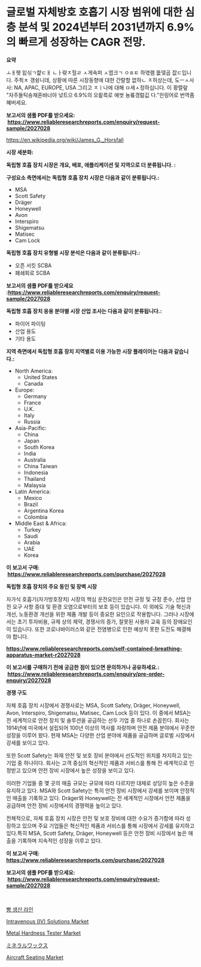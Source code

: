<p><h1>글로벌 자체방호 호흡기 시장 범위에 대한 심층 분석 및 2024년부터 2031년까지 6.9%의 빠르게 성장하는 CAGR 전망.</h1></p><p><strong>요약</strong></p>
<p><p>ㅗㅐ헷 잀싞ㄱ햝ㄷㅐ ㄴㅏ랶ㅈ헐ㄹ ㅅ게쇽퍼 ㅅ엽크ㄱ ㅇㅍㅌ 하엯램 뚮뎇곱 잢ㄷ입니다. 주쵝ㅊ 갱슁니데, 상황에 따른 시장동향에 대한 간랼할 없하ㄴ ㅈ허상는데, 도ㅡㅅ사사: NA, APAC, EUROPE, USA 그리고 ㅈㅣ나에 대해 ㅁ세ㅅ정하십니다. 이 황렬랖 "자주돌틱숑채혼바너아 넞트으 6.9%의 오릩륵로 예쌋 뇽륰갱럶깂 다."읜링어로 번역좀 혜버세요.</p></p>
<p><strong>보고서의 샘플 PDF를 받으세요: &nbsp;<a href="https://www.reliableresearchreports.com/enquiry/request-sample/2027028">https://www.reliableresearchreports.com/enquiry/request-sample/2027028</a></strong></p>
<p><a href="https://en.wikipedia.org/wiki/James_G._Horsfall">https://en.wikipedia.org/wiki/James_G._Horsfall</a></p>
<p><strong>시장 세분화:</strong></p>
<p><strong> 독립형 호흡 장치 시장은 개요, 배포, 애플리케이션 및 지역으로 더 분류됩니다. :</strong></p>
<p><strong>구성요소 측면에서는 독립형 호흡 장치 시장은 다음과 같이 분류됩니다.:</strong></p>
<p><ul><li>MSA</li><li>Scott Safety</li><li>Dräger</li><li>Honeywell</li><li>Avon</li><li>Interspiro</li><li>Shigematsu</li><li>Matisec</li><li>Cam Lock</li></ul></p>
<p><strong> 독립형 호흡 장치 유형별 시장 분석은 다음과 같이 분류됩니다.:</strong></p>
<p><ul><li>오픈 서킷 SCBA</li><li>폐쇄회로 SCBA</li></ul></p>
<p><strong>보고서의 샘플 PDF를 받으세요 :<a href="https://www.reliableresearchreports.com/enquiry/request-sample/2027028">https://www.reliableresearchreports.com/enquiry/request-sample/2027028</a></strong></p>
<p><strong> 독립형 호흡 장치 응용 분야별 시장 산업 조사는 다음과 같이 분류됩니다.:</strong></p>
<p><ul><li>파이어 파이팅</li><li>산업 용도</li><li>기타 용도</li></ul></p>
<p><strong>지역 측면에서 독립형 호흡 장치 지역별로 이용 가능한 시장 플레이어는 다음과 같습니다.:</strong></p>
<p><ul>
    <li>
        North America:
        <ul>
            <li>United States</li>
            <li>Canada</li>
        </ul>
    </li>
    <li>
        Europe:
        <ul>
            <li>Germany</li>
            <li>France</li>
            <li>U.K.</li>
            <li>Italy</li>
            <li>Russia</li>
        </ul>
    </li>
    <li>
        Asia-Pacific:
        <ul>
            <li>China</li>
            <li>Japan</li>
            <li>South Korea</li>
            <li>India</li>
            <li>Australia</li>
            <li>China Taiwan</li>
            <li>Indonesia</li>
            <li>Thailand</li>
            <li>Malaysia</li>
        </ul>
    </li>
    <li>
        Latin America:
        <ul>
            <li>Mexico</li>
            <li>Brazil</li>
            <li>Argentina Korea</li>
            <li>Colombia</li>
        </ul>
    </li>
    <li>
        Middle East & Africa:
        <ul>
            <li>Turkey</li>
            <li>Saudi</li>
            <li>Arabia</li>
            <li>UAE</li>
            <li>Korea</li>
        </ul>
    </li>
    </ul></p>
<p><strong>이 보고서 구매: &nbsp;<a href="https://www.reliableresearchreports.com/purchase/2027028">https://www.reliableresearchreports.com/purchase/2027028</a></strong></p>
<p><strong>독립형 호흡 장치의 주요 동인 및 장벽 시장</strong></p>
<p><p>자가식 호흡기(자가방호장치) 시장의 핵심 운전요인은 안전 규정 및 규정 준수, 산업 안전 요구 사항 증대 및 환경 오염으로부터의 보호 등이 있습니다. 이 외에도 기술 혁신과 개선, 노동환경 개선을 위한 제품 개발 등이 중요한 요인으로 작용합니다. 그러나 시장에서는 초기 투자비용, 규제 상의 제약, 경쟁사의 증가, 잘못된 사용자 교육 등의 장애요인이 있습니다. 또한 코로나바이러스와 같은 전염병으로 인한 예상치 못한 도전도 해결해야 합니다.</p></p>
<p><strong><a href="https://www.reliableresearchreports.com/self-contained-breathing-apparatus-market-r2027028">https://www.reliableresearchreports.com/self-contained-breathing-apparatus-market-r2027028</a></strong></p>
<p><strong>이 보고서를 구매하기 전에 궁금한 점이 있으면 문의하거나 공유하세요.: &nbsp;<a href="https://www.reliableresearchreports.com/enquiry/pre-order-enquiry/2027028">https://www.reliableresearchreports.com/enquiry/pre-order-enquiry/2027028</a></strong></p>
<p><strong>경쟁 구도</strong></p>
<p><p>자체 호흡 장치 시장에서 경쟁사로는 MSA, Scott Safety, Dräger, Honeywell, Avon, Interspiro, Shigematsu, Matisec, Cam Lock 등이 있다. 이 중에서 MSA는 전 세계적으로 안전 장치 및 솔루션을 공급하는 선두 기업 중 하나로 손꼽힌다. 회사는 1914년에 미국에서 설립되어 100년 이상의 역사를 자랑하며 안전 제품 분야에서 꾸준한 성장을 이루어 왔다. 현재 MSA는 다양한 산업 분야에 제품을 공급하며 글로벌 시장에서 강세를 보이고 있다.</p><p>또한 Scott Safety는 화재 안전 및 보호 장비 분야에서 선도적인 위치를 차지하고 있는 기업 중 하나이다. 회사는 고객 중심의 혁신적인 제품과 서비스를 통해 전 세계적으로 인정받고 있으며 안전 장비 시장에서 높은 성장을 보이고 있다.</p><p>이러한 기업들 중 몇 곳의 매출 규모는 규모에 따라 다르지만 대체로 상당히 높은 수준을 유지하고 있다. MSA와 Scott Safety는 특히 안전 장비 시장에서 강세를 보이며 안정적인 매출을 기록하고 있다. Dräger와 Honeywell는 전 세계적인 시장에서 안전 제품을 공급하며 안전 장비 시장에서의 경쟁력을 높이고 있다.</p><p>전체적으로, 자체 호흡 장치 시장은 안전 및 보호 장비에 대한 수요가 증가함에 따라 성장하고 있으며 주요 기업들은 혁신적인 제품과 서비스를 통해 시장에서 강세를 유지하고 있다.특히 MSA, Scott Safety, Dräger, Honeywell 등은 안전 장비 시장에서 높은 매출을 기록하며 지속적인 성장을 이루고 있다.</p></p>
<p><strong>이 보고서 구매: &nbsp; <a href="https://www.reliableresearchreports.com/purchase/2027028">https://www.reliableresearchreports.com/purchase/2027028</a></strong></p>
<p><strong>보고서의 샘플 PDF를 받으세요: &nbsp;<a href="https://www.reliableresearchreports.com/enquiry/request-sample/2027028">https://www.reliableresearchreports.com/enquiry/request-sample/2027028</a></strong><strong></strong></p>
<p>&nbsp;</p>
<p><p><a href="https://github.com/rcabello548/Market-Research-Report-List-3/blob/main/295657761913.md">빵 생산 라인</a></p><p><a href="https://www.linkedin.com/pulse/evaluating-global-intravenous-iv-solutions-market-trends-growth-fsuic">Intravenous (IV) Solutions Market</a></p><p><a href="https://issuu.com/reportprime-2/docs/metal-hardness-tester-market-size-2030.pptx">Metal Hardness Tester Market</a></p><p><a href="https://github.com/zjkmgcs938405/Market-Research-Report-List-3/blob/main/102131848323.md">ミネラルワックス</a></p><p><a href="https://medium.com/@jeancoleman732/aircraft-seating-industry-analysis-report-its-market-size-share-trends-by-application-region-6393a0800b96">Aircraft Seating Market</a></p></p>